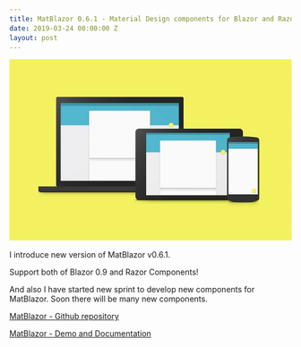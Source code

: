 ```yaml
---
title: MatBlazor 0.6.1 - Material Design components for Blazor and Razor Components
date: 2019-03-24 00:00:00 Z
layout: post
---
```



![](/images/An-Introduction-to-Googles-Material-Design-1.jpg)

I introduce new version of MatBlazor v0.6.1.

Support both of Blazor 0.9 and Razor Components!

And also I have started new sprint to develop new components for MatBlazor. Soon there will be many new components.


[MatBlazor - Github repository](https://github.com/SamProf/MatBlazor)

[MatBlazor  - Demo and Documentation](https://www.matblazor.com/)
